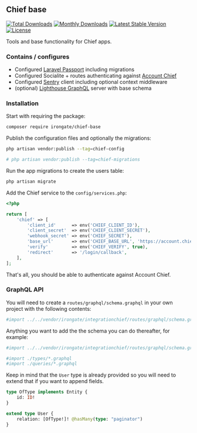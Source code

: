 ## Chief base

[![Total Downloads](https://poser.pugx.org/irongate/chief-base/downloads)](https://packagist.org/packages/irongate/chief-base)
[![Monthly Downloads](https://poser.pugx.org/irongate/chief-base/d/monthly)](https://packagist.org/packages/irongate/chief-base)
[![Latest Stable Version](https://poser.pugx.org/irongate/chief-base/v/stable)](https://packagist.org/packages/irongate/chief-base)
[![License](https://poser.pugx.org/irongate/chief-base/license)](https://packagist.org/packages/irongate/chief-base)

Tools and base functionality for Chief apps.

### Contains / configures

- Configured [Laravel Passport](https://laravel.com/docs/6.x/passport) including migrations
- Configured Socialite + routes authenticating against [Account Chief](https://account.chief.app/)
- Configured [Sentry](https://docs.sentry.io/platforms/php/laravel/) client including optional context middleware
- (optional) [Lighthouse GraphQL](https://lighthouse-php.com/) server with base schema

### Installation

Start with requiring the package:

```bash
composer require irongate/chief-base
```

Publish the configuration files and optionally the migrations:

```bash
php artisan vendor:publish --tag=chief-config

# php artisan vendor:publish --tag=chief-migrations
```

Run the app migrations to create the users table:

```bash
php artisan migrate
```

Add the Chief service to the `config/services.php`:

```php
<?php

return [
    'chief' => [
        'client_id'      => env('CHIEF_CLIENT_ID'),
        'client_secret'  => env('CHIEF_CLIENT_SECRET'),
        'webhook_secret' => env('CHIEF_SECRET'),
        'base_url'       => env('CHIEF_BASE_URL', 'https://account.chief.app'),
        'verify'         => env('CHIEF_VERIFY', true),
        'redirect'       => '/login/callback',
    ],
];
```

That's all, you should be able to authenticate against Account Chief.

### GraphQL API

You will need to create a `routes/graphql/schema.graphql` in your own project with the following contents:

```graphql
#import ../../vendor/irongate/integrationchief/routes/graphql/schema.graphql
```

Anything you want to add the the schema you can do thereafter, for example:

```graphql
#import ../../vendor/irongate/integrationchief/routes/graphql/schema.graphql

#import ./types/*.graphql
#import ./queries/*.graphql
```

Keep in mind that the `User` type is already provided so you will need to extend that if you want to append fields.

```graphql
type OfType implements Entity {
    id: ID!
}

extend type User {
    relation: [OfType!]! @hasMany(type: "paginator")
}
```
